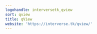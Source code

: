 ```yaml
---
logohandle: interversetk_qview
sort: qview
title: qView
website: 'https://interverse.tk/qview/'
---
```

